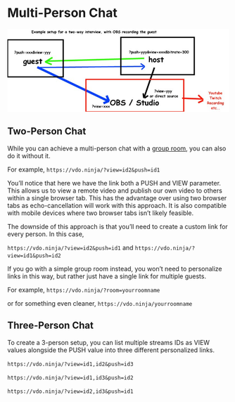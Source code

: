 # Multi-Person Chat

![](<../.gitbook/assets/image (21) (2).png>)

## Two-Person Chat

While you can achieve a multi-person chat with a [group room](rooms/), you can also do it without it.

For example, `https://vdo.ninja/?view=id2&push=id1`

You’ll notice that here we have the link both a PUSH and VIEW parameter. This allows us to view a remote video and publish our own video to others within a single browser tab. This has the advantage over using two browser tabs as echo-cancellation will work with this approach. It is also compatible with mobile devices where two browser tabs isn’t likely feasible.

The downside of this approach is that you’ll need to create a custom link for every person. In this case,

`https://vdo.ninja/?view=id2&push=id1` and `https://vdo.ninja/?view=id1&push=id2`

If you go with a simple group room instead, you won’t need to personalize links in this way, but rather just have a single link for multiple guests.

For example, `https://vdo.ninja/?room=yourroomname`

or for something even cleaner, `https://vdo.ninja/yourroomname`

## Three-Person Chat

To create a 3-person setup, you can list multiple streams IDs as VIEW values alongside the PUSH value into three different personalized links.

`https://vdo.ninja/?view=id1,id2&push=id3`

`https://vdo.ninja/?view=id1,id3&push=id2`

`https://vdo.ninja/?view=id2,id3&push=id1`
